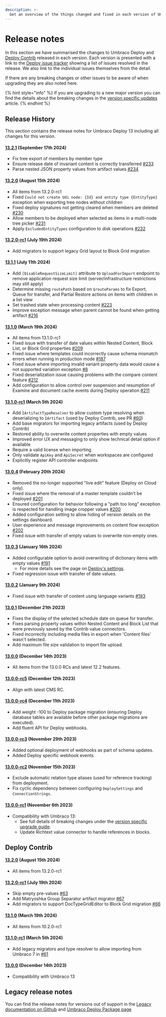 ```yaml
---
description: >-
  Get an overview of the things changed and fixed in each version of Umbraco Deploy.
---
```


# Release notes

In this section we have summarised the changes to Umbraco Deploy and [Deploy Contrib](https://github.com/umbraco/Umbraco.Deploy.Contrib) released in each version. Each version is presented with a link to the [Deploy issue tracker](https://github.com/umbraco/Umbraco.Deploy.Issues/issues) showing a list of issues resolved in the release. We also link to the individual issues themselves from the detail.

If there are any breaking changes or other issues to be aware of when upgrading they are also noted here.

{% hint style="info" %}
If you are upgrading to a new major version you can find the details about the breaking changes in the [version specific updates](upgrades/version-specific.md) article.
{% endhint %}

## Release History

This section contains the release notes for Umbraco Deploy 13 including all changes for this version.

#### [13.2.1](https://github.com/umbraco/Umbraco.Deploy.Issues/issues?q=is%3Aissue+is%3Aclosed+label%3Arelease%2F13.2.1) (September 17th 2024)

* Fix tree export of members by member type
* Ensure release date of invariant content is correctly transferred [#233](https://github.com/umbraco/Umbraco.Deploy.Issues/issues/233)
* Parse nested JSON property values from artifact values [#234](https://github.com/umbraco/Umbraco.Deploy.Issues/issues/234)

#### [13.2.0](https://github.com/umbraco/Umbraco.Deploy.Issues/issues?q=is%3Aissue+is%3Aclosed+label%3Arelease%2F13.2.0) (August 15th 2024)

* All items from 13.2.0-rc1
* Fixed `Could not create Udi node: {Id} and entity type {EntityType}` exception when exporting tree nodes without children
* Fixed deploy signatures not getting cleared when members are deleted [#230](https://github.com/umbraco/Umbraco.Deploy.Issues/issues/230)
* Allow members to be deployed when selected as items in a multi-node tree picker [#231](https://github.com/umbraco/Umbraco.Deploy.Issues/issues/231)
* Apply `ExcludedEntityTypes` configuration to disk operations [#232](https://github.com/umbraco/Umbraco.Deploy.Issues/issues/232)

#### [13.2.0-rc1](https://github.com/umbraco/Umbraco.Deploy.Issues/issues?q=is%3Aissue+is%3Aclosed+label%3Arelease%2F13.2.0) (July 19th 2024)

* Add migrators to support legacy Grid layout to Block Grid migration

#### [13.1.1](https://github.com/umbraco/Umbraco.Deploy.Issues/issues?q=is%3Aissue+is%3Aclosed+label%3Arelease%2F13.1.1) (July 11th 2024)

* Add `[DisableRequestSizeLimit]` attribute to `UploadForImport` endpoint to remove application request size limit (server/infrastructure restrictions may still apply)
* Determine missing `routePath` based on `$routeParams` to fix Export, Queue for transfer, and Partial Restore actions on items with children in a list view
* Set trashed state when processing content [#223](https://github.com/umbraco/Umbraco.Deploy.Issues/issues/223)
* Improve exception message when parent cannot be found when getting artifact [#216](https://github.com/umbraco/Umbraco.Deploy.Issues/issues/216)

#### [13.1.0](https://github.com/umbraco/Umbraco.Deploy.Issues/issues?q=is%3Aissue+is%3Aclosed+label%3Arelease%2F13.1.0) (March 19th 2024)

* All items from 13.1.0-rc1
* Fixed issue with transfer of date values within Nested Content, Block List, or Block Grid properties [#209](https://github.com/umbraco/Umbraco.Deploy.Issues/issues/209)
* Fixed issue where templates could incorrectly cause schema mismatch errors when running in production mode [#187](https://github.com/umbraco/Umbraco.Deploy.Issues/issues/187)
* Fixed issue where importing invalid variant property data would cause a not supported variation exception [#8](https://github.com/umbraco/Umbraco.Deploy.Issues/issues/8)
* Fixed deserialization issue causing problems with the compare content feature [#212](https://github.com/umbraco/Umbraco.Deploy.Issues/issues/212)
* Add configuration to allow control over suspension and resumption of Examine and document cache events during Deploy operation [#211](https://github.com/umbraco/Umbraco.Deploy.Issues/issues/211)

#### [13.1.0-rc1](https://github.com/umbraco/Umbraco.Deploy.Issues/issues?q=is%3Aissue+is%3Aclosed+label%3Arelease%2F13.1.0) (March 5th 2024)

* Add `IArtifactTypeResolver` to allow custom type resolving when deserializing to `IArtifact` (used by Deploy Contrib, see PR [#60](https://github.com/umbraco/Umbraco.Deploy.Contrib/pull/61))
* Add base migrators for importing legacy artifacts (used by Deploy Contrib)
* Restored ability to overwrite content properties with empty values
* Improved error UX and messaging to only show technical detail option if available
* Require a valid license when importing
* Only validate `ApiKey` and `ApiSecret` when workspaces are configured
* Explicitly register API controller endpoints

#### [13.0.4](https://github.com/umbraco/Umbraco.Deploy.Issues/issues?q=is%3Aissue+is%3Aclosed+label%3Arelease%2F13.0.4) (February 20th 2024)

* Removed the no-longer supported "live edit" feature (Deploy on Cloud only).
* Fixed issue where the removal of a master template couldn't be deployed [#201](https://github.com/umbraco/Umbraco.Deploy.Issues/issues/201)
* Ensured configuration for behavior following a "path too long" exception is respected for handling image cropper values [#200](https://github.com/umbraco/Umbraco.Deploy.Issues/issues/200)
* Added configuration setting to allow hiding of version details on the settings dashboard.
* User experience and message improvements on content flow exception [#202](https://github.com/umbraco/Umbraco.Deploy.Issues/issues/202)
* Fixed issue with transfer of empty values to overwrite non-empty ones.

#### [13.0.3](https://github.com/umbraco/Umbraco.Deploy.Issues/issues?q=is%3Aissue+is%3Aclosed+label%3Arelease%2F13.0.3) (January 16th 2024)

* Added configurable option to avoid overwriting of dictionary items with empty values [#191](https://github.com/umbraco/Umbraco.Deploy.Issues/issues/191)
    * For more details see the page on [Deploy's settings](./getting-started/deploy-settings.md).
* Fixed regression issue with transfer of date values.

#### [13.0.2](https://github.com/umbraco/Umbraco.Deploy.Issues/issues?q=is%3Aissue+is%3Aclosed+label%3Arelease%2F13.0.2) (January 9th 2024)

* Fixed issue with transfer of content using language variants [#193](https://github.com/umbraco/Umbraco.Deploy.Issues/issues/193)

#### [13.0.1](https://github.com/umbraco/Umbraco.Deploy.Issues/issues?q=is%3Aissue+is%3Aclosed+label%3Arelease%2F13.0.1) (December 21th 2023)

* Fixes the display of the selected schedule date on queue for transfer.
* Fixes parsing property values within Nested Content and Block List that were previously saved by the Contrib value connectors.
* Fixed incorrectly including media files in export when 'Content files' wasn't selected.
* Add maximum file size validation to import file upload.

#### [13.0.0](https://github.com/umbraco/Umbraco.Deploy.Issues/issues?q=is%3Aissue+is%3Aclosed+label%3Arelease%2F13.0.0) (December 14th 2023)

* All items from the 13.0.0 RCs and latest 12.2 features.

#### [13.0.0-rc5](https://github.com/umbraco/Umbraco.Deploy.Issues/issues?q=is%3Aissue+is%3Aclosed+label%3Arelease%2F13.0.0) (December 12th 2023)

* Align with latest CMS RC.

#### [13.0.0-rc4](https://github.com/umbraco/Umbraco.Deploy.Issues/issues?q=is%3Aissue+is%3Aclosed+label%3Arelease%2F13.0.0) (December 11th 2023)

* Add weight -100 to Deploy package migration (ensuring Deploy database tables are available before other package migrations are executed).
* Add fluent API for Deploy webhooks.

#### [13.0.0-rc3](https://github.com/umbraco/Umbraco.Deploy.Issues/issues?q=is%3Aissue+is%3Aclosed+label%3Arelease%2F13.0.0) (November 29th 2023)

* Added optional deployment of webhooks as part of schema updates.
* Added Deploy specific webhook events.

#### [13.0.0-rc2](https://github.com/umbraco/Umbraco.Deploy.Issues/issues?q=is%3Aissue+is%3Aclosed+label%3Arelease%2F13.0.0) (November 15th 2023)

* Exclude automatic relation type aliases (used for reference tracking) from deployment.
* Fix cyclic dependency between configuring `DeploySettings` and `ConnectionStrings`.

#### [13.0.0-rc1](https://github.com/umbraco/Umbraco.Deploy.Issues/issues?q=is%3Aissue+is%3Aclosed+label%3Arelease%2F13.0.0) (November 6th 2023)

* Compatibility with Umbraco 13:
  * See full details of breaking changes under the [version specific upgrade guide](upgrades/version-specific.md).
  * Update Richtext value connector to handle references in blocks.

## Deploy Contrib

#### [13.2.0](https://github.com/umbraco/Umbraco.Deploy.Contrib/releases/tag/release-13.2.0) (August 15th 2024)

* All items from 13.2.0-rc1

#### [13.2.0-rc1](https://github.com/umbraco/Umbraco.Deploy.Contrib/releases/tag/release-13.2.0-rc1) (July 19th 2024)

* Skip empty pre-values [#63](https://github.com/umbraco/Umbraco.Deploy.Contrib/pull/63)
* Add Matryoshka Group Separator artifact migrator [#67](https://github.com/umbraco/Umbraco.Deploy.Contrib/pull/67)
* Add migrators to support DocTypeGridEditor to Block Grid migration [#66](https://github.com/umbraco/Umbraco.Deploy.Contrib/pull/66)

#### [13.1.0](https://github.com/umbraco/Umbraco.Deploy.Contrib/releases/tag/release-13.1.0) (March 19th 2024)

* All items from 10.2.0-rc1

#### [13.1.0-rc1](https://github.com/umbraco/Umbraco.Deploy.Contrib/releases/tag/release-13.1.0-rc1) (March 5th 2024)

* Add legacy migrators and type resolver to allow importing from Umbraco 7 in [#61](https://github.com/umbraco/Umbraco.Deploy.Contrib/pull/61)

#### [13.0.0](https://github.com/umbraco/Umbraco.Deploy.Contrib/releases/tag/release-13.0.0) (December 14th 2023)

* Compatibility with Umbraco 13

## Legacy release notes

You can find the release notes for versions out of support in the [Legacy documentation on Github](https://github.com/umbraco/UmbracoDocs/blob/umbraco-eol-versions/11/umbraco-deploy/release-notes.md) and [Umbraco Deploy Package page](https://our.umbraco.com/packages/developer-tools/umbraco-deploy/)
